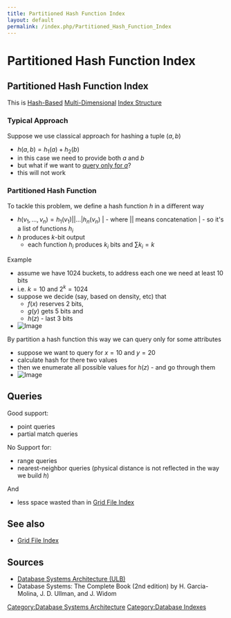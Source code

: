 ```yaml
---
title: Partitioned Hash Function Index
layout: default
permalink: /index.php/Partitioned_Hash_Function_Index
---
```


# Partitioned Hash Function Index

## Partitioned Hash Function Index
This is [Hash-Based](Hash_Function) [Multi-Dimensional](Multi-Dimensional_Indexes) [Index Structure](Indexing_(databases)) 

### Typical Approach
Suppose we use classical approach for hashing a tuple $(a, b)$
- $h(a, b) = h_1(a) + h_2(b)$
- in this case we need to provide both $a$ and $b$ 
- but what if we want to [query only for $a$](Multi-Dimensional_Indexes#Typical_Queries)?
- this will not work

### Partitioned Hash Function
To tackle this problem, we define a hash function $h$ in a different way
- $h(v_1, ..., v_n) = h_1(v_1) | | ...  |  h_n(v_n)$ |  - where $| |$ means concatenation |  - so it's a list of functions $h_i$
- $h$ produces $k$-bit output
  - each function $h_i$ produces $k_i$ bits and $\sum k_i = k$

Example
- assume we have 1024 buckets, to address each one we need at least 10 bits
- i.e. $k = 10$ and $2^k = 1024$
- suppose we decide (say, based on density, etc) that 
  - $f(x)$ reserves 2 bits, 
  - $g(y)$ gets 5 bits and
  - $h(z)$ - last 3 bits
- <img src="https://raw.github.com/alexeygrigorev/wiki-figures/master/ulb/dbsa/ind/part-hash-ex1.png" alt="Image">

By partition a hash function this way we can query only for some attributes 
- suppose we want to query for $x = 10$ and $y = 20$
- calculate hash for there two values
- then we enumerate all possible values for $h(z)$ - and go through them
- <img src="https://raw.github.com/alexeygrigorev/wiki-figures/master/ulb/dbsa/ind/part-hash-ex-enum.png" alt="Image">


## Queries
Good support:
- point queries
- partial match queries 

No Support for:
- range queries 
- nearest-neighbor queries (physical distance is not reflected in the way we build $h$)

And
- less space wasted than in [Grid File Index](Grid_File_Index)


## See also
- [Grid File Index](Grid_File_Index)

## Sources
- [Database Systems Architecture (ULB)](Database_Systems_Architecture_(ULB))
- Database Systems: The Complete Book (2nd edition) by H. Garcia-Molina, J. D. Ullman, and J. Widom


[Category:Database Systems Architecture](Category_Database_Systems_Architecture)
[Category:Database Indexes](Category_Database_Indexes)